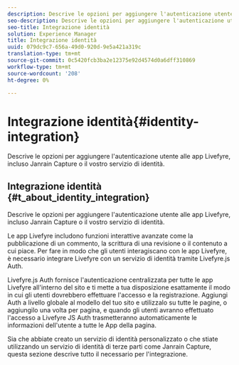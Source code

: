 ```yaml
---
description: Descrive le opzioni per aggiungere l'autenticazione utente alle app Livefyre, incluso Janrain Capture o il vostro servizio di identità.
seo-description: Descrive le opzioni per aggiungere l'autenticazione utente alle app Livefyre, incluso Janrain Capture o il vostro servizio di identità.
seo-title: Integrazione identità
solution: Experience Manager
title: Integrazione identità
uuid: 079dc9c7-656a-49d0-920d-9e5a421a319c
translation-type: tm+mt
source-git-commit: 0c5420fcb3ba2e12375e92d4574d0a6dff310869
workflow-type: tm+mt
source-wordcount: '208'
ht-degree: 0%

---
```



# Integrazione identità{#identity-integration}

Descrive le opzioni per aggiungere l&#39;autenticazione utente alle app Livefyre, incluso Janrain Capture o il vostro servizio di identità.

## Integrazione identità {#t_about_identity_integration}

Descrive le opzioni per aggiungere l&#39;autenticazione utente alle app Livefyre, incluso Janrain Capture o il vostro servizio di identità.

Le app Livefyre includono funzioni interattive avanzate come la pubblicazione di un commento, la scrittura di una revisione o il contenuto a cui piace. Per fare in modo che gli utenti interagiscano con le app Livefyre, è necessario integrare Livefyre con un servizio di identità tramite Livefyre.js Auth.

Livefyre.js Auth fornisce l&#39;autenticazione centralizzata per tutte le app Livefyre all&#39;interno del sito e ti mette a tua disposizione esattamente il modo in cui gli utenti dovrebbero effettuare l&#39;accesso e la registrazione. Aggiungi Auth a livello globale al modello del tuo sito e utilizzalo su tutte le pagine, o aggiungilo una volta per pagina, e quando gli utenti avranno effettuato l&#39;accesso a Livefyre JS Auth trasmetteranno automaticamente le informazioni dell&#39;utente a tutte le App della pagina.

Sia che abbiate creato un servizio di identità personalizzato o che stiate utilizzando un servizio di identità di terze parti come Janrain Capture, questa sezione descrive tutto il necessario per l&#39;integrazione.

